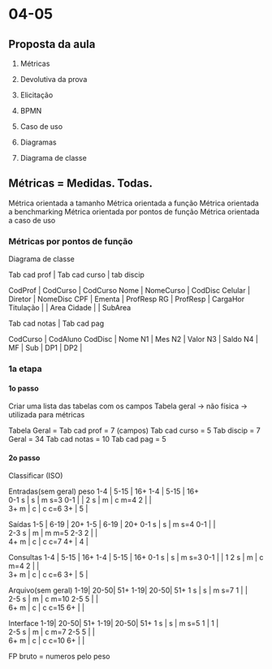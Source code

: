 # 04-05

## Proposta da aula
1. Métricas
2. Devolutiva da prova

1. Elicitação
2. BPMN
3. Caso de uso
4. Diagramas
5. Diagrama de classe

## Métricas = Medidas. Todas.

Métrica orientada a tamanho
Métrica orientada a função
Métrica orientada a benchmarking
Métrica orientada por pontos de função
Métrica orientada a caso de uso

### Métricas por pontos de função

Diagrama de classe

Tab cad prof |  Tab cad curso | tab discip  

CodProf      |  CodCurso      | CodCurso
Nome         |  NomeCurso     | CodDisc
Celular      |  Diretor       | NomeDisc
CPF          |  Ementa        | ProfResp
RG           |  ProfResp      | CargaHor
Titulação    |                | Area
Cidade       |                | SubArea


Tab cad notas |  Tab cad pag

CodCurso      |  CodAluno
CodDisc       |  Nome
N1            |  Mes
N2            |  Valor
N3            |  Saldo
N4            |
MF            |
Sub           |
DP1           |
DP2           |


### 1a etapa

#### 1o passo
Criar uma lista das tabelas com os campos
Tabela geral -> não física -> utilizada para métricas

Tabela Geral = Tab cad prof = 7 (campos)
               Tab cad curso = 5
               Tab discip = 7            Geral = 34
               Tab cad notas = 10
               Tab cad pag = 5

#### 2o passo
Classificar (ISO)

Entradas(sem geral)                   peso
             1-4 | 5-15 | 16+                               1-4 | 5-15 | 16+             
         0-1  s  |  s   |  m          s=3               0-1     |      |
         2    s  |  m   |  c          m=4               2       |      |           
         3+   m  |  c   |  c          c=6               3+      |  5   |    


Saídas
             1-5 | 6-19 | 20+                               1-5 | 6-19 | 20+
         0-1  s  |  s   |  m          s=4               0-1     |      |      
         2-3  s  |  m   |  m          m=5               2-3  2  |      |        
         4+   m  |  c   |  c          c=7               4+      |  4   |          

Consultas
             1-4 | 5-15 | 16+                               1-4 | 5-15 | 16+
         0-1  s  |  s   |  m          s=3               0-1     |      |  1
         2    s  |  m   |  c          m=4               2       |      |    
         3+   m  |  c   |  c          c=6               3+      |  5   |    

Arquivo(sem geral)
             1-19| 20-50| 51+                               1-19| 20-50| 51+
         1    s  |  s   |  m          s=7               1       |      |    
         2-5  s  |  m   |  c          m=10              2-5  5  |      |      
         6+   m  |  c   |  c          c=15              6+      |      |      

Interface
             1-19| 20-50| 51+                               1-19| 20-50| 51+
         1    s  |   s  |  m          s=5               1       |   1  |      
         2-5  s  |   m  |  c          m=7               2-5  5  |      |    
         6+   m  |   c  |  c          c=10              6+      |      |     


FP bruto = numeros pelo peso

